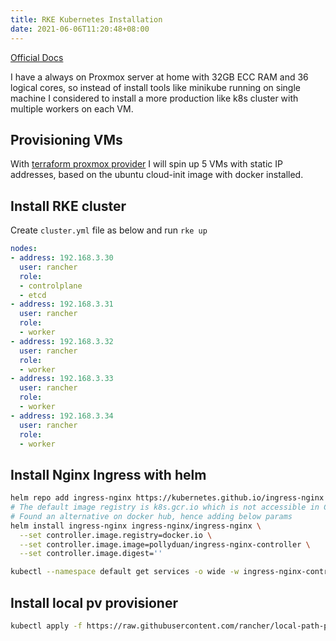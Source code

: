```yaml
---
title: RKE Kubernetes Installation
date: 2021-06-06T11:20:48+08:00
---
```


[Official Docs](https://rancher.com/docs/rke/latest/en/installation/)

I have a always on Proxmox server at home with 32GB ECC RAM and 36 logical cores, so instead of install tools like minikube running on single machine I considered to install a more production like k8s cluster with multiple workers on each VM.

## Provisioning VMs

With [terraform proxmox provider](https://github.com/Telmate/terraform-provider-proxmox) I will spin up 5 VMs with static IP addresses, based on the ubuntu cloud-init image with docker installed.

## Install RKE cluster

Create `cluster.yml` file as below and run `rke up`

```yaml
nodes:
- address: 192.168.3.30
  user: rancher
  role:
  - controlplane
  - etcd
- address: 192.168.3.31
  user: rancher
  role:
  - worker
- address: 192.168.3.32
  user: rancher
  role:
  - worker
- address: 192.168.3.33
  user: rancher
  role:
  - worker
- address: 192.168.3.34
  user: rancher
  role:
  - worker
```

## Install Nginx Ingress with helm

```sh
helm repo add ingress-nginx https://kubernetes.github.io/ingress-nginx
# The default image registry is k8s.gcr.io which is not accessible in China
# Found an alternative on docker hub, hence adding below params
helm install ingress-nginx ingress-nginx/ingress-nginx \
  --set controller.image.registry=docker.io \
  --set controller.image.image=pollyduan/ingress-nginx-controller \
  --set controller.image.digest=''

kubectl --namespace default get services -o wide -w ingress-nginx-controller
```

## Install local pv provisioner

```sh
kubectl apply -f https://raw.githubusercontent.com/rancher/local-path-provisioner/master/deploy/local-path-storage.yaml
```
